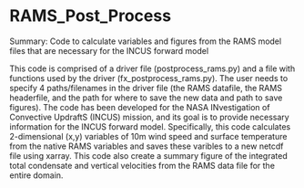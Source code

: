 # RAMS_Post_Process
Summary: Code to calculate variables and figures from the RAMS model files that are necessary for the INCUS forward model

This code is comprised of a driver file (postprocess_rams.py) and a file with functions used by the driver (fx_postprocess_rams.py).
The user needs to specify 4 paths/filenames in the driver file (the RAMS datafile, the RAMS headerfile, and the path for where to save the new data and path to save figures).
The code has been developed for the NASA INvestigation of Convective UpdraftS (INCUS) mission, and its goal is to provide necessary information for the INCUS forward model.
Specifically, this code calculates 2-dimensional (x,y) variables of 10m wind speed and surface temperature from the native RAMS variables and saves these varibles to a new netcdf file using xarray.
This code also create a summary figure of the integrated total condensate and vertical velocities from the RAMS data file for the entire domain.
